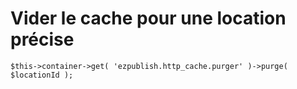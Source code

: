 Vider le cache pour une location précise
========================================

    $this->container->get( 'ezpublish.http_cache.purger' )->purge( $locationId );